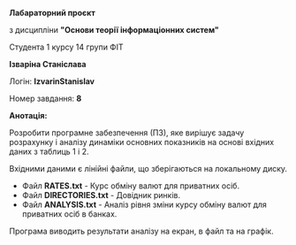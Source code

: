 **Лабараторний проєкт**

з дисципліни **"Основи теорії інформаціонних систем"**

Студента 1 курсу 14 групи ФІТ

**Ізваріна Станіслава**

Логін: **IzvarinStanislav**

Номер завдання: **8**

**Анотація:**

Розробити програмне забезпечення (ПЗ), яке вирішує задачу розрахунку і аналізу динаміки основних показників на основі вхідних даних з таблиць 1 і 2.

Вхідними даними є лінійні файли, що зберігаються на локальному диску.

* Файл **RATES.txt** - Курс обміну валют для приватних осіб.
* Файл **DIRECTORIES.txt** - Довідник ринків.
* Файл **ANALYSIS.txt** - Аналіз рівня зміни курсу обміну валют для приватних осіб в банках.

Програма виводить результати аналізу на екран, в файл та на графік.